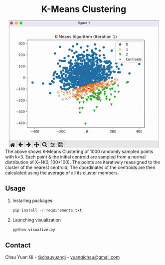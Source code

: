 <h1 align="center">K-Means Clustering</h1>

<div align="center" >
  <img src="media/visualization.gif" alt="visualization" width="480" height="408">
</div>
The above shows K-Means Clustering of 1000 randomly sampled points with k=3. Each point & the initial centroid are sampled from a normal distribution of X~N(0, 100*100). The points are iteratively reassigned to the cluster of the nearest centroid; The coordinates of the centroids are then calculated using the average of all its cluster members.



## Usage
1. Installing packages
    ```sh
    pip install -r requirements.txt
    ```
2. Launching visualization
    ```py
    python visualize.py
    ```

## Contact
Chau Yuan Qi - [@chauyuanqi](https://twitter.com/chauyuanqi) - yuanqichau@gmail.com
